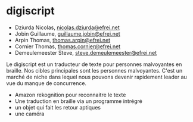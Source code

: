 # digiscript

- Dziurda Nicolas, nicolas.dziurda@efrei.net
- Jobin Guillaume, guillaume.jobin@efrei.net
- Arpin Thomas, thomas.arpin@efrei.net
- Cornier Thomas, thomas.cornier@efrei.net
- Demeulemeester Steve, steve.demeulemeester@efrei.net

Le digiscript est un traducteur de texte pour personnes malvoyantes en braille. Nos cibles principales sont les personnes malvoyantes. 
C'est un marché de niche dans lequel nous pouvons devenir rapidement leader au vue du manque de concurrence.

- Amazon rekognition pour reconnaitre le texte
- Une traduction en braille via un programme intrégré
- un objet qui fait les retour aptiques
- une caméra
